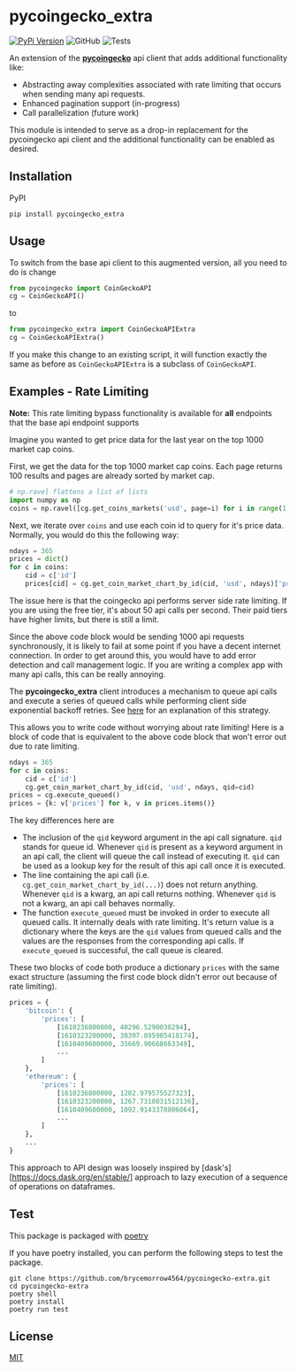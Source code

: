 # pycoingecko_extra 

[![PyPi Version](https://img.shields.io/pypi/v/pycoingecko_extra.svg)](https://pypi.org/project/pycoingecko-extra/)
![GitHub](https://img.shields.io/github/license/brycemorrow4564/pycoingecko-extra)
![Tests](https://github.com/brycemorrow4564/pycoingecko-extra/actions/workflows/ci.yml/badge.svg)


An extension of the [**pycoingecko**](https://github.com/man-c/pycoingecko) api client that adds additional functionality like: 
- Abstracting away complexities associated with rate limiting that occurs when sending many api requests. 
- Enhanced pagination support (in-progress)
- Call parallelization (future work)
  
This module is intended to serve as a drop-in replacement for the pycoingecko api client and the additional functionality can be enabled as desired. 

## Installation 

PyPI
```shell
pip install pycoingecko_extra
```

## Usage 
To switch from the base api client to this augmented version, all you need to do is change
```python
from pycoingecko import CoinGeckoAPI
cg = CoinGeckoAPI()
```
to 
```python
from pycoingecko_extra import CoinGeckoAPIExtra
cg = CoinGeckoAPIExtra()
```
If you make this change to an existing script, it will function exactly the same as before as `CoinGeckoAPIExtra` is a subclass of `CoinGeckoAPI`. 

## Examples - Rate Limiting  

**Note:** This rate limiting bypass functionality is available for **all** endpoints that the base api endpoint supports 

Imagine you wanted to get price data for the last year on the top 1000 market cap coins. 

First, we get the data for the top 1000 market cap coins. Each page returns 100 results and pages are already sorted by market cap. 
```python
# np.ravel flattens a list of lists
import numpy as np 
coins = np.ravel([cg.get_coins_markets('usd', page=i) for i in range(1, 11)])
```
Next, we iterate over `coins` and use each coin id to query for it's price data. Normally, you would do this the following way: 
```python
ndays = 365
prices = dict()
for c in coins: 
    cid = c['id']
    prices[cid] = cg.get_coin_market_chart_by_id(cid, 'usd', ndays)['prices']
```
The issue here is that the coingecko api performs server side rate limiting. If you are using the free tier, it's about 50 api calls per second. Their paid tiers have higher limits, but there is still a limit. 

Since the above code block would be sending 1000 api requests synchronously, it is likely to fail at some point if you have a decent internet connection. In order to get around this, you would have to add error detection and call management logic. If you are writing a complex app with many api calls, this can be really annoying. 

The **pycoingecko_extra** client introduces a mechanism to queue api calls and execute a series of queued calls while performing client side exponential backoff retries. See [here](https://docs.aws.amazon.com/general/latest/gr/api-retries.html) for an explanation of this strategy. 

This allows you to write code without worrying about rate limiting! Here is a block of code that is equivalent to the above code block that won't error out due to rate limiting. 

```python 
ndays = 365
for c in coins: 
    cid = c['id']
    cg.get_coin_market_chart_by_id(cid, 'usd', ndays, qid=cid)
prices = cg.execute_queued()
prices = {k: v['prices'] for k, v in prices.items()}
```

The key differences here are 
- The inclusion of the `qid` keyword argument in the api call signature. `qid` stands for queue id. Whenever `qid` is present as a keyword argument in an api call, the client will queue the call instead of executing it. `qid` can be used as a lookup key for the result of this api call once it is executed. 
- The line containing the api call (i.e. `cg.get_coin_market_chart_by_id(...)`) does not return anything. Whenever `qid` is a kwarg, an api call returns nothing. Whenever `qid` is not a kwarg, an api call behaves normally. 
- The function `execute_queued` must be invoked in order to execute all queued calls. It internally deals with rate limiting. It's return value is a dictionary where the keys are the `qid` values from queued calls and the values are the responses from the corresponding api calls. If `execute_queued` is successful, the call queue is cleared. 

These two blocks of code both produce a dictionary `prices` with the same exact structure (assuming the first code block didn't error out because of rate limiting). 

```python 
prices = {
    'bitcoin': {
        'prices': [
            [1610236800000, 40296.5290038294],
            [1610323200000, 38397.895985418174],
            [1610409600000, 35669.90668663349],
            ...
        ]
    }, 
    'ethereum': {
        'prices': [
            [1610236800000, 1282.979575527323],
            [1610323200000, 1267.7310031512136],
            [1610409600000, 1092.9143378806064],
            ...
        ]
    },
    ...
} 
```

This approach to API design was loosely inspired by [dask's][https://docs.dask.org/en/stable/] approach to lazy execution of a sequence of operations on dataframes.

## Test 

This package is packaged with [poetry](https://python-poetry.org/)

If you have poetry installed, you can perform the following steps to test the package. 

```shell 
git clone https://github.com/brycemorrow4564/pycoingecko-extra.git
cd pycoingecko-extra
poetry shell 
poetry install 
poetry run test
```

## License
[MIT](https://choosealicense.com/licenses/mit/)